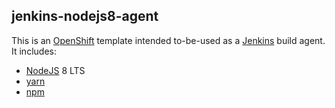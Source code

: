 ## jenkins-nodejs8-agent

This is an [OpenShift][openshift] template intended to-be-used as a
[Jenkins][jenkins] build agent. It includes:

- [NodeJS][nodejs] 8 LTS
- [yarn][yarn]
- [npm][npm]

[openshift]: https://openshift.com
[jenkins]: https://jenkins.io/
[nodejs]: https://nodejs.org/en/
[yarn]: https://yarnpkg.com/en/
[npm]: https://www.npmjs.com/
